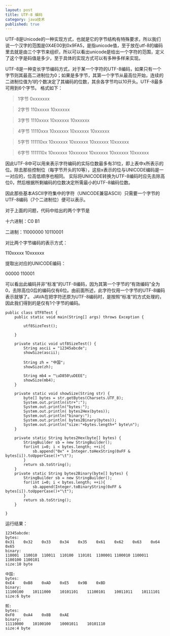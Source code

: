 ```yaml
---
layout: post
title: UTF-8 编码
category: java技术
published: true
---
```


UTF-8是Unicode的一种实现方式，也就是它的字节结构有特殊要求，所以我们说一个汉字的范围是0X4E00到0x9FA5，是指unicode值，至于放在utf-8的编码里去就是由三个字节来组织，所以可以看出unicode是给出一个字符的范围，定义了这个字是码值是多少，至于具体的实现方式可以有多种多样来实现。

UTF-8是一种变长字节编码方式，对于某一个字符的UTF-8编码，如果只有一个字节则其最高二进制位为0；如果是多字节，其第一个字节从最高位开始，连续的二进制位值为1的个数决定了其编码的位数，其余各字节均以10开头。UTF-8最多可用到6个字节。 
格式如下：
 
>1字节 0xxxxxxx 

>2字节 110xxxxx 10xxxxxx 

>3字节 1110xxxx 10xxxxxx 10xxxxxx 

>4字节 11110xxx 10xxxxxx 10xxxxxx 10xxxxxx 

>5字节 111110xx 10xxxxxx 10xxxxxx 10xxxxxx 10xxxxxx 

>6字节 1111110x 10xxxxxx 10xxxxxx 10xxxxxx 10xxxxxx 10xxxxxx 

因此UTF-8中可以用来表示字符编码的实际位数最多有31位，即上表中x所表示的位。除去那些控制位（每字节开头的10等），这些x表示的位与UNICODE编码是一一对应的，位高低顺序也相同。 
实际将UNICODE转换为UTF-8编码时应先去除高位0，然后根据所剩编码的位数决定所需最小的UTF-8编码位数。 

因此那些基本ASCII字符集中的字符（UNICODE兼容ASCII）只需要一个字节的UTF-8编码（7个二进制位）便可以表示。 

对于上面的问题，代码中给出的两个字节是 

十六进制：C0 B1 

二进制：11000000 10110001 

对比两个字节编码的表示方式： 

110xxxxx 10xxxxxx 

提取出对应的UNICODE编码： 

00000 110001 

可以看出此编码并非“标准”的UTF-8编码，因为其第一个字节的“有效编码”全为0，去除高位0后的编码仅有6位。由前面所述，此字符仅用一个字节的UTF-8编码表示就够了。 
JAVA在把字符还原为UTF-8编码时，是按照“标准”的方式处理的，因此我们得到的是仅有1个字节的编码。


```
public class UTF8Test {
    public static void main(String[] args) throws Exception {

        utf8SizeTest();

    }

    private static void utf8SizeTest() {
        String ascii = "12345abcde";
        showSize(ascii);

        String zh = "中国";
        showSize(zh);

        String mb4 = "\uD850\uDEEE";
        showSize(mb4);
    }

    private static void showSize(String str) {
        byte[] bytes = str.getBytes(Charsets.UTF_8);
        System.out.println(str+":");
        System.out.println("bytes:");
        System.out.println( bytes2Hex(bytes));
        System.out.println("binary:");
        System.out.println( bytes2Binary(bytes));
        System.out.println("size:"+bytes.length+" byte\n");
    }

    private static String bytes2Hex(byte[] bytes) {
        StringBuilder sb = new StringBuilder();
        for(int i=0; i < bytes.length; ++i){
            sb.append("0x" + Integer.toHexString(0xFF & bytes[i]).toUpperCase()+"\t");
        }
        return sb.toString();
    }
    private static String bytes2Binary(byte[] bytes) {
        StringBuilder sb = new StringBuilder();
        for(int i=0; i < bytes.length; ++i){
            sb.append(Integer.toBinaryString(0xFF & bytes[i]).toUpperCase()+"\t");
        }
        return sb.toString();
    }

}
```

运行结果：

```
12345abcde:
bytes:
0x31    0x32    0x33    0x34    0x35    0x61    0x62    0x63    0x64    0x65    
binary:
110001  110010  110011  110100  110101  1100001 1100010 1100011 1100100 1100101 
size:10 byte

中国:
bytes:
0xE4    0xB8    0xAD    0xE5    0x9B    0xBD    
binary:
11100100    10111000    10101101    11100101    10011011    10111101    
size:6 byte

𤋮:
bytes:
0xF0    0xA4    0x8B    0xAE    
binary:
11110000    10100100    10001011    10101110    
size:4 byte
```

